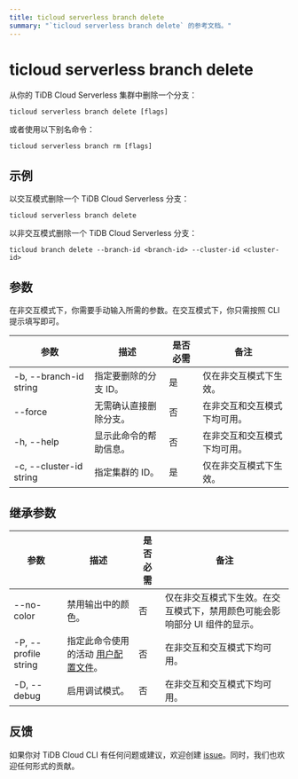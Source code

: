 ```yaml
---
title: ticloud serverless branch delete
summary: "`ticloud serverless branch delete` 的参考文档。"
---
```


# ticloud serverless branch delete

从你的 TiDB Cloud Serverless 集群中删除一个分支：

```shell
ticloud serverless branch delete [flags]
```

或者使用以下别名命令：

```shell
ticloud serverless branch rm [flags]
```

## 示例

以交互模式删除一个 TiDB Cloud Serverless 分支：

```shell
ticloud serverless branch delete
```

以非交互模式删除一个 TiDB Cloud Serverless 分支：

```shell
ticloud branch delete --branch-id <branch-id> --cluster-id <cluster-id>
```

## 参数

在非交互模式下，你需要手动输入所需的参数。在交互模式下，你只需按照 CLI 提示填写即可。

| 参数                    | 描述                                | 是否必需 | 备注                                                 |
|-------------------------|-------------------------------------|----------|------------------------------------------------------|
| -b, --branch-id string  | 指定要删除的分支 ID。               | 是       | 仅在非交互模式下生效。                               |
| --force                 | 无需确认直接删除分支。              | 否       | 在非交互和交互模式下均可用。                         |
| -h, --help              | 显示此命令的帮助信息。              | 否       | 在非交互和交互模式下均可用。                         |
| -c, --cluster-id string | 指定集群的 ID。                     | 是       | 仅在非交互模式下生效。                               |

## 继承参数

| 参数                 | 描述                                                                                | 是否必需 | 备注                                                                                                             |
|----------------------|-------------------------------------------------------------------------------------|----------|------------------------------------------------------------------------------------------------------------------|
| --no-color           | 禁用输出中的颜色。                                                                  | 否       | 仅在非交互模式下生效。在交互模式下，禁用颜色可能会影响部分 UI 组件的显示。                                       |
| -P, --profile string | 指定此命令使用的活动 [用户配置文件](/tidb-cloud/cli-reference.md#user-profile)。     | 否       | 在非交互和交互模式下均可用。                                                                                     |
| -D, --debug          | 启用调试模式。                                                                      | 否       | 在非交互和交互模式下均可用。                                                                                     |

## 反馈

如果你对 TiDB Cloud CLI 有任何问题或建议，欢迎创建 [issue](https://github.com/tidbcloud/tidbcloud-cli/issues/new/choose)。同时，我们也欢迎任何形式的贡献。
